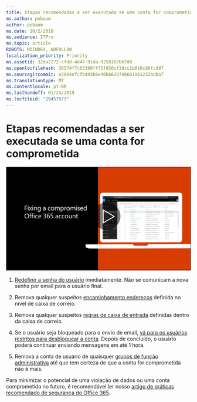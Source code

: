 ```yaml
---
title: Etapas recomendadas a ser executada se uma conta for comprometida
ms.author: pebaum
author: pebaum
ms.date: 10/2/2018
ms.audience: ITPro
ms.topic: article
ROBOTS: NOINDEX, NOFOLLOW
localization_priority: Priority
ms.assetid: 32da2272-cfdd-4d47-91da-9258167b67d8
ms.openlocfilehash: 36574f7c63308ff75f850cf3dcc1b018c86fcd97
ms.sourcegitcommit: e2864efcfb493b6e46b662b746661a61232bdba7
ms.translationtype: MT
ms.contentlocale: pt-BR
ms.lasthandoff: 01/24/2019
ms.locfileid: "29457573"
---
```

# <a name="recommended-steps-to-take-if-an-account-is-compromised"></a>Etapas recomendadas a ser executada se uma conta for comprometida

[![Corrigindo uma conta do Office 365 comprometida](media/797f355b-22a1-468e-91a4-a9d5bc45b19a.png)](https://www.microsoft.com/videoplayer/embed/RE2jvOb?pid=ocpVideo0-innerdiv-oneplayer&amp;postJsllMsg=true&amp;maskLevel=20&amp;autoplay=true)
  
1. [Redefinir a senha do usuário](https://support.office.com/article/7a5d073b-7fae-4aa5-8f96-9ecd041aba9c) imediatamente. Não se comunicam a nova senha por email para o usuário final. 
    
2. Remova qualquer suspeitos [encaminhamento endereços](https://support.office.com/article/ab5eb117-0f22-4fa7-a662-3a6bdb0add74) definida no nível de caixa de correio. 
    
3. Remova qualquer suspeitos [regras de caixa de entrada](https://support.office.com/article/1433E3A0-7FB0-4999-B536-50E05CB67FED) definidas dentro da caixa de correio. 
    
4. Se o usuário seja bloqueado para o envio de email, [vá para os usuários restritos para desbloquear a conta](https://protection.office.com/?hash=/restrictedusers). Depois de concluído, o usuário poderá continuar enviando mensagens em até 1 hora.
    
5. Remova a conta de usuário de quaisquer [grupos de função administrativa](https://support.office.com/article/eac4d046-1afd-4f1a-85fc-8219c79e1504) até que tem certeza de que a conta for comprometida não é mais. 
    
Para minimizar o potencial de uma violação de dados ou uma conta comprometida no futuro, é recomendável ler nosso [artigo de práticas recomendado de segurança do Office 365](https://support.office.com/article/9295e396-e53d-49b9-ae9b-0b5828cdedc3).
  

